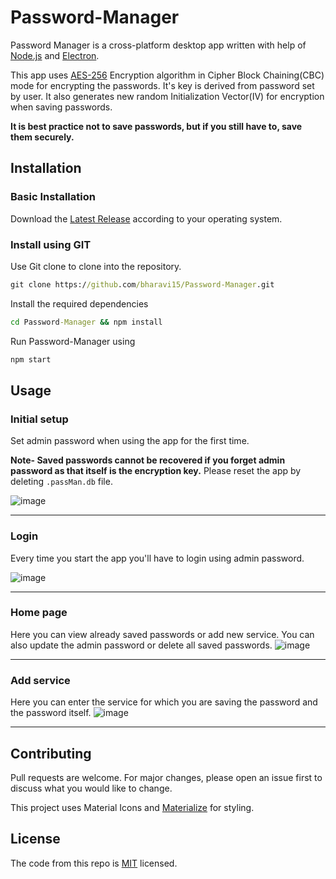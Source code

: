 # Password-Manager

Password Manager is a cross-platform desktop app written with help of [Node.js](https://nodejs.org) and [Electron](https://www.electronjs.org/).

This app uses [AES-256](https://en.wikipedia.org/wiki/Advanced_Encryption_Standard) Encryption algorithm in Cipher Block Chaining(CBC) mode for encrypting the passwords. It's key is derived from password set by user. It also generates new random Initialization Vector(IV) for encryption when saving passwords.

**It is best practice not to save passwords, but if you still have to, save them securely.**



## Installation

### Basic Installation
Download the [Latest Release](https://github.com/bharavi15/Password-Manager/releases) according to your operating system.
### Install using GIT

Use Git clone to clone into the repository.
```cmd
git clone https://github.com/bharavi15/Password-Manager.git
```
Install the required dependencies 
```cmd
cd Password-Manager && npm install
```
Run Password-Manager using
```cmd
npm start
```

## Usage

### Initial setup
Set admin password when using the app for the first time.

**Note- Saved passwords cannot be recovered if you forget admin password as that itself is the encryption key.**
Please reset the app by deleting ```.passMan.db``` file.


![image](https://user-images.githubusercontent.com/26803384/91870733-abcee780-ec94-11ea-931c-56f74d1b9032.png)
***
### Login 
Every time you start the app you'll have to login using admin password.

![image](https://user-images.githubusercontent.com/26803384/91870189-5eeb1100-ec94-11ea-9399-0c4f12094e6a.png)
***
### Home page
Here you can view already saved passwords or add new service. You can also update the admin password or delete all saved passwords.
![image](https://user-images.githubusercontent.com/26803384/91870539-9fe32580-ec94-11ea-9d5c-c3b71065e00c.png)
***

### Add service
Here you can enter the service for which you are saving the password and the password itself.
![image](https://user-images.githubusercontent.com/26803384/91871132-c6a15c00-ec94-11ea-868d-60a5c5341bd3.png)
***

## Contributing
Pull requests are welcome. For major changes, please open an issue first to discuss what you would like to change.

This project uses Material Icons and [Materialize](https://materializecss.com/) for styling.
## License
The code from this repo is [MIT](https://choosealicense.com/licenses/mit/) licensed. 

